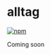 # alltag
[![npm](https://img.shields.io/npm/v/alltag.svg)](https://www.npmjs.com/package/alltag)

Coming soon
